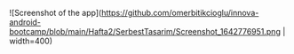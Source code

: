![Screenshot of the app](https://github.com/omerbitikcioglu/innova-android-bootcamp/blob/main/Hafta2/SerbestTasarim/Screenshot_1642776951.png | width=400)
